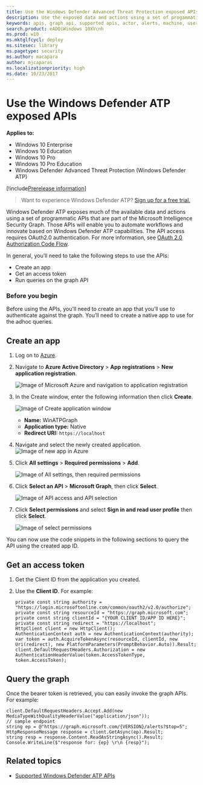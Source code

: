 ```yaml
---
title: Use the Windows Defender Advanced Threat Protection exposed APIs  
description: Use the exposed data and actions using a set of progammatic APIs that are part of the Microsoft Intelligence Security Graph.
keywords: apis, graph api, supported apis, actor, alerts, machine, user, domain, ip, file
search.product: eADQiWindows 10XVcnh
ms.prod: w10
ms.mktglfcycl: deploy
ms.sitesec: library
ms.pagetype: security
ms.author: macapara
author: mjcaparas
ms.localizationpriority: high
ms.date: 10/23/2017
---
```


# Use the Windows Defender ATP exposed APIs 

**Applies to:**

- Windows 10 Enterprise
- Windows 10 Education
- Windows 10 Pro
- Windows 10 Pro Education
- Windows Defender Advanced Threat Protection (Windows Defender ATP)

[!include[Prerelease information](prerelease.md)]

>Want to experience Windows Defender ATP? [Sign up for a free trial.](https://www.microsoft.com/en-us/WindowsForBusiness/windows-atp?ocid=docs-wdatp-exposedapis-abovefoldlink) 

Windows Defender ATP exposes much of the available data and actions using a set of programmatic APIs that are part of the Microsoft Intelligence Security Graph. Those APIs will enable you to automate workflows and innovate based on Windows Defender ATP capabilities. The API access requires OAuth2.0 authentication. For more information, see [OAuth 2.0 Authorization Code Flow](https://docs.microsoft.com/en-us/azure/active-directory/develop/active-directory-v2-protocols-oauth-code).

In general, you’ll need to take the following steps to use the APIs:
-	Create an app
-	Get an access token
-	Run queries on the graph API

### Before you begin
Before using the APIs, you’ll need to create an app that you’ll use to authenticate against the graph. You’ll need to create a native app to use for the adhoc queries. 

## Create an app

1.	Log on to [Azure](https://portal.azure.com).

2.	Navigate to **Azure Active Directory** > **App registrations** > **New application registration**. 

    ![Image of Microsoft Azure and navigation to application registration](images/atp-azure-new-app.png)

3.	In the Create window, enter the following information then click **Create**.

    ![Image of Create application window](images/atp-azure-create.png)

    - **Name:** WinATPGraph
    - **Application type:** Native
    - **Redirect URI:** `https://localhost`


4.	Navigate and select the newly created application.
    ![Image of new app in Azure](images/atp-azure-atp-app.png)

5.	Click **All settings** > **Required permissions** > **Add**.

    ![Image of All settings, then required permissions](images/atp-azure-required-permissions.png)

6.	Click **Select an API** > **Microsoft Graph**, then click **Select**.

    ![Image of API access and API selection](images/atp-azure-api-access.png)


7. Click **Select permissions** and select **Sign in and read user profile** then click **Select**.

    ![Image of select permissions](images/atp-azure-select-permissions.png)

You can now use the code snippets in the following sections to query the API using the created app ID.

## Get an access token
1.	Get the Client ID from the application you created.

2. Use the **Client ID**. For example:
    ```
    private const string authority = "https://login.microsoftonline.com/common/oauth2/v2.0/authorize";
    private const string resourceId = "https://graph.microsoft.com";
    private const string clientId = "{YOUR CLIENT ID/APP ID HERE}";
    private const string redirect = "https://localhost"; 
    HttpClient client = new HttpClient();
    AuthenticationContext auth = new AuthenticationContext(authority);
    var token = auth.AcquireTokenAsync(resourceId, clientId, new Uri(redirect), new PlatformParameters(PromptBehavior.Auto)).Result;
    client.DefaultRequestHeaders.Authorization = new AuthenticationHeaderValue(token.AccessTokenType, token.AccessToken);
    ```

## Query the graph
Once the bearer token is retrieved, you can easily invoke the graph APIs. For example:

```
client.DefaultRequestHeaders.Accept.Add(new MediaTypeWithQualityHeaderValue("application/json")); 
// sample endpoint
string ep = @"https://graph.microsoft.com/{VERSION}/alerts?$top=5";
HttpResponseMessage response = client.GetAsync(ep).Result;
string resp = response.Content.ReadAsStringAsync().Result;
Console.WriteLine($"response for: {ep} \r\n {resp}");
```


## Related topics
- [Supported Windows Defender ATP APIs](supported-apis-windows-defender-advanced-threat-protection.md)
